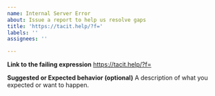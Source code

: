 ```yaml
---
name: Internal Server Error
about: Issue a report to help us resolve gaps
title: 'https://tacit.help/?f='
labels: ''
assignees: ''

---
```


**Link to the failing expression**
https://tacit.help/?f=

**Suggested or Expected behavior (optional)**
A description of what you expected or want to happen.
